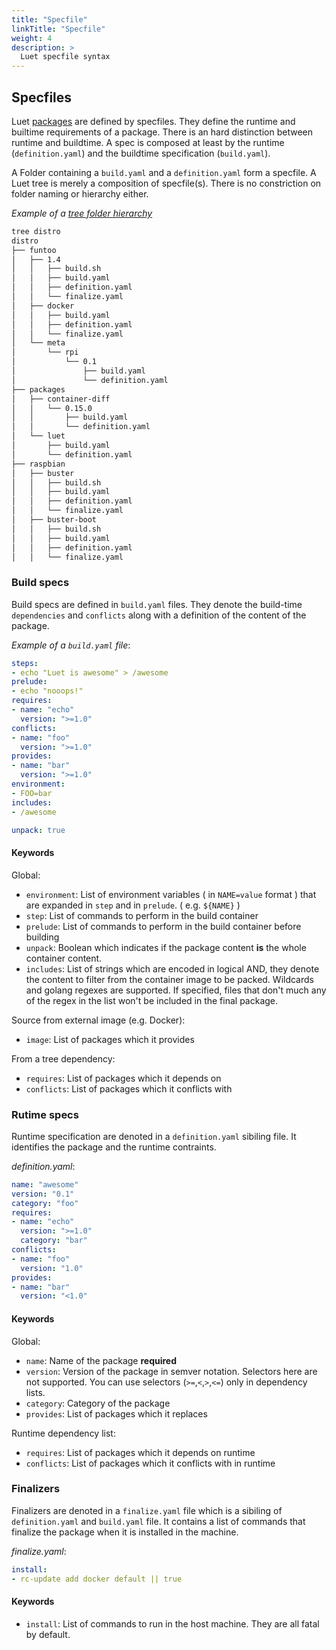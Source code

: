 ```yaml
---
title: "Specfile"
linkTitle: "Specfile"
weight: 4
description: >
  Luet specfile syntax
---
```


## Specfiles

Luet [packages](/docs/concepts/packages/) are defined by specfiles. They define the runtime and builtime requirements of a package.
There is an hard distinction between runtime and buildtime. A spec is composed at least by the runtime (`definition.yaml`) and the buildtime specification (`build.yaml`).

A Folder containing a `build.yaml` and a `definition.yaml` form a specfile. A Luet tree is merely a composition of specfile(s).  There is no constriction on folder naming or hierarchy either.

*Example of a [tree folder hierarchy](https://github.com/Luet-lab/luet-embedded/tree/master/distro)*
```bash
tree distro                                                      
distro
├── funtoo              
│   ├── 1.4
│   │   ├── build.sh        
│   │   ├── build.yaml                                             
│   │   ├── definition.yaml
│   │   └── finalize.yaml
│   ├── docker
│   │   ├── build.yaml
│   │   ├── definition.yaml
│   │   └── finalize.yaml
│   └── meta
│       └── rpi
│           └── 0.1
│               ├── build.yaml
│               └── definition.yaml
├── packages
│   ├── container-diff
│   │   └── 0.15.0
│   │       ├── build.yaml
│   │       └── definition.yaml
│   └── luet
│       ├── build.yaml
│       └── definition.yaml
├── raspbian
│   ├── buster
│   │   ├── build.sh
│   │   ├── build.yaml
│   │   ├── definition.yaml
│   │   └── finalize.yaml
│   ├── buster-boot
│   │   ├── build.sh
│   │   ├── build.yaml
│   │   ├── definition.yaml
│   │   └── finalize.yaml
```

### Build specs

Build specs are defined in `build.yaml` files. They denote the build-time `dependencies` and `conflicts` along with a definition of the content of the package.

*Example of a `build.yaml` file*:
```yaml
steps:
- echo "Luet is awesome" > /awesome
prelude:
- echo "nooops!"
requires:
- name: "echo"
  version: ">=1.0"
conflicts:
- name: "foo"
  version: ">=1.0"
provides:
- name: "bar"
  version: ">=1.0"
environment:
- FOO=bar
includes:
- /awesome

unpack: true
```

#### Keywords

Global:

- `environment`: List of environment variables ( in `NAME=value` format ) that are expanded in `step` and in `prelude`. ( e.g. `${NAME}` )
- `step`: List of commands to perform in the build container
- `prelude`: List of commands to perform in the build container before building
- `unpack`: Boolean which indicates if the package content **is** the whole container content.
- `includes`: List of strings which are encoded in logical AND, they denote the content to filter from the container image to be packed. Wildcards and golang regexes are supported. If specified, files that don't much any of the regex in the list won't be included in the final package.

Source from external image (e.g. Docker):

- `image`: List of packages which it provides

From a tree dependency:

- `requires`: List of packages which it depends on
- `conflicts`: List of packages which it conflicts with

### Rutime specs

Runtime specification are denoted in a `definition.yaml` sibiling file. It identifies the package and the runtime contraints.

*definition.yaml*:
```yaml
name: "awesome"
version: "0.1"
category: "foo"
requires:
- name: "echo"
  version: ">=1.0"
  category: "bar"
conflicts:
- name: "foo"
  version: "1.0"
provides:
- name: "bar"
  version: "<1.0"
```
#### Keywords

Global:

- `name`: Name of the package **required**
- `version`: Version of the package in semver notation. Selectors here are not supported. You can use selectors (`>=`,`<`,`>`,`<=`) only in dependency lists.
- `category`: Category of the package
- `provides`: List of packages which it replaces

Runtime dependency list:

- `requires`: List of packages which it depends on runtime
- `conflicts`: List of packages which it conflicts with in runtime

### Finalizers

Finalizers are denoted in a `finalize.yaml` file which is a sibiling of `definition.yaml` and `build.yaml` file. It contains a list of commands that finalize the package when it is installed in the machine.

*finalize.yaml*:
```yaml
install:
- rc-update add docker default || true
```

#### Keywords

- `install`: List of commands to run in the host machine. They are all fatal by default.
